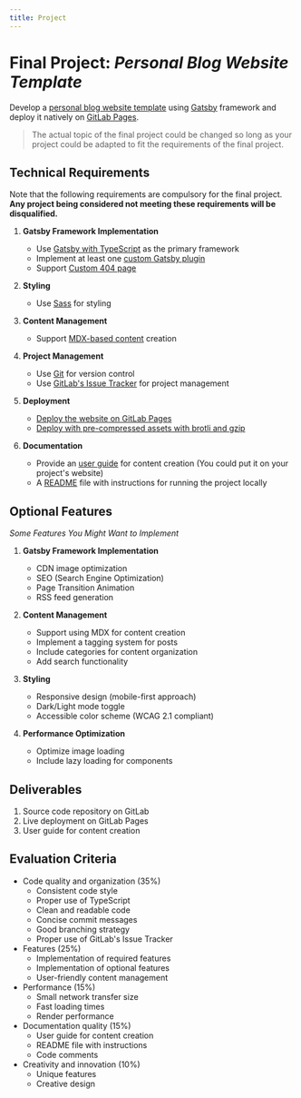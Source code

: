 ```yaml
---
title: Project
---
```


# Final Project: *Personal Blog Website Template*

Develop a [personal blog website template](https://fuwari.vercel.app/) using [Gatsby](https://www.gatsbyjs.com/) framework and deploy it natively on [GitLab Pages](https://docs.gitlab.com/ee/user/project/pages/).

> The actual topic of the final project could be changed so long as your project could be adapted to fit the requirements of the final project.

## Technical Requirements
Note that the following requirements are compulsory for the final project. **Any project being considered not meeting these requirements will be disqualified.**

1. **Gatsby Framework Implementation**
    * Use [Gatsby with TypeScript](https://www.gatsbyjs.com/docs/how-to/custom-configuration/typescript/) as the primary framework
    * Implement at least one [custom Gatsby plugin](https://www.gatsbyjs.com/docs/creating-plugins/)
    * Support [Custom 404 page](https://www.gatsbyjs.com/docs/how-to/adding-common-features/add-404-page/)

2. **Styling**
    * Use [Sass](https://www.gatsbyjs.com/docs/how-to/styling/sass/) for styling

3. **Content Management**
    * Support [MDX-based content](https://www.gatsbyjs.com/plugins/gatsby-plugin-mdx/) creation

4. **Project Management**
    * Use [Git](https://git-scm.com/) for version control
    * Use [GitLab's Issue Tracker](https://docs.gitlab.com/ee/user/project/issues/) for project management

5. **Deployment**
    * [Deploy the website on GitLab Pages](https://www.gatsbyjs.com/docs/how-to/previews-deploys-hosting/deploying-to-gitlab-pages/)
    * [Deploy with pre-compressed assets with brotli and gzip](https://docs.gitlab.com/ee/user/project/pages/introduction.html#serving-compressed-assets)

6. **Documentation**
    * Provide an [user guide](https://2024.igem.wiki/shanghaitech-china/docs/writing/) for content creation (You could put it on your project's website)
    * A [README](https://gitlab.com/gitlab-org/gitlab/-/blob/master/README.md) file with instructions for running the project locally

## Optional Features 
*Some Features You Might Want to Implement*

1. **Gatsby Framework Implementation**
    * CDN image optimization
    * SEO (Search Engine Optimization)
    * Page Transition Animation
    * RSS feed generation

2. **Content Management**
   * Support using MDX for content creation
   * Implement a tagging system for posts
   * Include categories for content organization
   * Add search functionality

3. **Styling**
   * Responsive design (mobile-first approach)
   * Dark/Light mode toggle
   * Accessible color scheme (WCAG 2.1 compliant)

4. **Performance Optimization**
   * Optimize image loading
   * Include lazy loading for components


## Deliverables
1. Source code repository on GitLab
2. Live deployment on GitLab Pages
3. User guide for content creation


## Evaluation Criteria
- Code quality and organization (35%)
    * Consistent code style
    * Proper use of TypeScript
    * Clean and readable code
    * Concise commit messages
    * Good branching strategy
    * Proper use of GitLab's Issue Tracker
- Features (25%)
    * Implementation of required features
    * Implementation of optional features
    * User-friendly content management
- Performance (15%)
    * Small network transfer size
    * Fast loading times
    * Render performance
- Documentation quality (15%)
    * User guide for content creation
    * README file with instructions
    * Code comments
- Creativity and innovation (10%)
    * Unique features
    * Creative design
